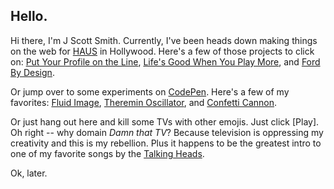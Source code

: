 ## Hello.

Hi there, I'm J Scott Smith. Currently, I've been heads down making things on the web for [HAUS](https://madeinhaus.com) in Hollywood. Here's a few of those projects to click on: [Put Your Profile on the Line](https://madeinhaus.com/work/nfl-pypotl), [Life's Good When You Play More](https://madeinhaus.com/work/lg-g5), and [Ford By Design](https://madeinhaus.com/work/fordooh).

Or jump over to some experiments on [CodePen](https://codepen.io/jscottsmith/). Here's a few of my favorites: [Fluid Image](https://codepen.io/jscottsmith/pen/NgVapp), [Theremin Oscillator](https://codepen.io/jscottsmith/pen/dRBOzE), and [Confetti Cannon](https://codepen.io/jscottsmith/pen/VjPaLO).

Or just hang out here and kill some TVs with other emojis. Just click [Play]. Oh right -- why domain *Damn that TV*? Because television is oppressing my creativity and this is my rebellion. Plus it happens to be the greatest intro to one of my favorite songs by the [Talking Heads](LINK).

Ok, later.
